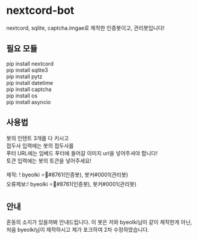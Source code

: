 # nextcord-bot
nextcord, sqlite, captcha.imgae로 제작한 인증봇이고, 관리봇입니다!

## 필요 모듈
pip install nextcord<br>
pip install sqlite3<br>
pip install pytz<br>
pip install datetime<br>
pip install captcha<br>
pip install os<br>
pip install asyncio

## 사용법
봇의 인텐트 3개를 다 키시고<br>
접두사 입력에는 봇의 접두사를<br>
푸터 URL에는 임베드 푸터에 들어갈 이미지 url을 넣어주셔야 합니다!<br>
토큰 입력에는 봇의 토큰을 넣어주세요!<br><br>
제작: ! byeolki ⭐🔑#8761(인증봇), 봇커#0001(관리봇)<br>
오류제보:! byeolki ⭐🔑#8761(인증봇), 봇커#0001(관리봇)
## 안내
혼동의 소지가 있을까봐 안내드립니다. 이 봇은 저와 byeolki님이 같이 제작한게 아닌, 처음 byeolki님이 제작하시고 제가 포크하여 2차 수정하였습니다.
